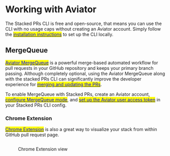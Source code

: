 # Working with Aviator

The Stacked PRs CLI is free and open-source, that means you can use the CLI with no usage caps without creating an Aviator account. Simply follow the [<mark style="color:blue;">installation instructions</mark>](../installation.md) to set up the CLI locally.

## MergeQueue

[<mark style="color:blue;">Aviator MergeQueue</mark>](../../mergequeue/) is a powerful merge-based automated workflow for pull requests in your GitHub repository and keeps your primary branch passing. Although completely optional, using the Aviator MergeQueue along with the stacked PRs CLI can significantly improve the developer experience for [<mark style="color:blue;">merging and updating the PRs</mark>](https://docs.aviator.co/mergequeue/how-to-guides/merging-stacked-prs).

To enable MergeQueue with Stacked PRs, create an Aviator account, [<mark style="color:blue;">configure MergeQueue mode</mark>](../../mergequeue/quick-setup.md), and [<mark style="color:blue;">set up the Aviator user access token</mark>](../how-to-guides/create-a-user-access-token.md#aviator-user-access-token) in your Stacked PRs CLI config.

### Chrome Extension

[<mark style="color:blue;">Chrome Extension</mark>](../../mergequeue/aviator-chrome-extension.md) is also a great way to visualize your stack from within GitHub pull request page.

<figure><img src="../../.gitbook/assets/Screenshot 2024-08-25 at 2.17.08 PM.png" alt=""><figcaption><p>Chrome Extension view</p></figcaption></figure>

